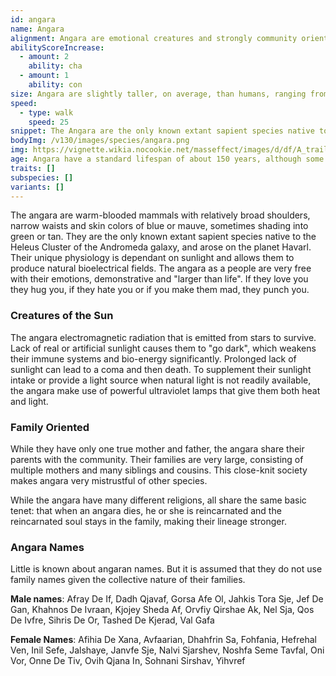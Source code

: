 ```yaml
---
id: angara
name: Angara
alignment: Angara are emotional creatures and strongly community oriented. Their emotion-driven tendencies make them often chaotic neutral or chaotic good.
abilityScoreIncrease:
  - amount: 2
    ability: cha
  - amount: 1
    ability: con
size: Angara are slightly taller, on average, than humans, ranging from 174cm (5'8") to 204cm (6'8"). Your size is Medium.
speed:
  - type: walk
    speed: 25
snippet: The Angara are the only known extant sapient species native to the Heleus Cluster of the Andromeda galaxy and arose on the planet Havarl.
bodyImg: /v130/images/species/angara.png
img: https://vignette.wikia.nocookie.net/masseffect/images/d/df/A_trail_of_hope_-_angara_intro_2.png/revision/latest/scale-to-width-down/340?cb=20200809181351
age: Angara have a standard lifespan of about 150 years, although some have been known to live past 200.
traits: []
subspecies: []
variants: []
---
```


The angara are warm-blooded mammals with relatively broad shoulders, narrow waists and skin colors of blue or mauve,
sometimes shading into green or tan. They are the only known extant
sapient species native to the Heleus Cluster of the Andromeda galaxy, and arose on the planet Havarl. Their unique
physiology is dependant on sunlight and allows them to produce natural bioelectrical fields. The angara as a people
are very free with their emotions, demonstrative and "larger than life". If they love you they hug you, if
they hate you or if you make them mad, they punch you.

### Creatures of the Sun
The angara electromagnetic radiation that is emitted from stars to survive. Lack of real or artificial sunlight causes
them to "go dark", which weakens their immune systems and bio-energy significantly. Prolonged lack of sunlight can lead
to a coma and then death. To supplement their sunlight intake or provide a light source when natural light is not
readily available, the angara make use of powerful ultraviolet lamps that give them both heat and light.

### Family Oriented
While they have only one true mother and father, the angara share their parents with the community. Their
families are very large, consisting of multiple mothers and many siblings and cousins. This close-knit society
makes angara very mistrustful of other species.

While the angara have many different religions, all share the same basic tenet: that when an angara dies, he or she is
reincarnated and the reincarnated soul stays in the family, making their lineage stronger.

### Angara Names
Little is known about angaran names. But it is assumed that they do not use family names given the collective nature
of their families.

__Male names__: Afray De If, Dadh Qjavaf, Gorsa Afe Ol, Jahkis Tora Sje, Jef De Gan, Khahnos De Ivraan, Kjojey Sheda Af,
Orvfiy Qirshae Ak, Nel Sja, Qos De Ivfre, Sihris De Or, Tashed De Kjerad, Val Gafa

__Female Names__: Afihia De Xana, Avfaarian, Dhahfrin Sa, Fohfania, Hefrehal Ven, Inil Sefe, Jalshaye, Janvfe Sje,
Nalvi Sjarshev, Noshfa Seme Tavfal, Oni Vor, Onne De Tiv, Ovih Qjana In, Sohnani Sirshav, Yihvref

<me-source-reference pages="Angara" source="wiki"></me-source-reference>
